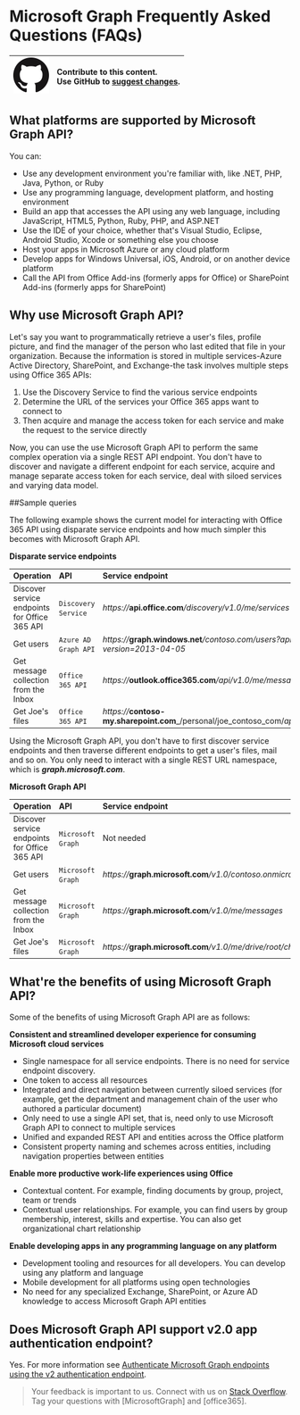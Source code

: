 
# Microsoft Graph Frequently Asked Questions (FAQs)

|![](./images/GitHub-Mark-64px.png) | **Contribute to this content.** <br /> Use GitHub to [suggest changes](https://github.com/OfficeDev/microsoft-graph-docs).|
|---|:---|


## What platforms are supported by Microsoft Graph API?
<!--
Apps can use the Microsoft Graph API to perform create, read, update, and delete (CRUD) operations on data sources and entities, giving them seamless access to work data. 

**Ease of use--one endpoint, all Office 365 data under one roof**

You can use the API in four steps:
1.	Select your programming language and development environment.
2.	Build your app.
3.	Optionally, host your app in Microsoft Azure or any cloud platform you choose.
4.	Authenticate your users by using single sign-on with Azure AD.

As a developer you can use the API to create custom apps that access and interact with all the richness of enterprise and productivity data--users, groups, organizational contacts, files, folders, mail, calendar, insights and relationships--and build apps across all mobile, web, and desktop platforms. No matter your development platform or tools. Using a single service endpoint to access those entities and data. And a single authentication flow.  -->

You can:

<!--Just like in Office 365 APIs, Office 365 unified endpoint API  allows you to build apps using any development environment of your choice:  -->

- Use any development environment you're familiar with, like .NET, PHP, Java, Python, or Ruby
- Use any  programming language, development platform, and hosting environment
- Build an  app that accesses the API using any web language, including JavaScript, HTML5, Python, Ruby, PHP, and ASP.NET  
- Use the IDE of your choice, whether that's Visual Studio, Eclipse, Android Studio, Xcode or something else you choose
- Host your apps in Microsoft Azure or any cloud platform
- Develop apps for Windows Universal, iOS, Android, or on another device platform
- Call the API from Office Add-ins (formerly apps for Office) or SharePoint Add-ins (formerly apps for SharePoint)
 


## Why use Microsoft Graph API?

Let's say you want to programmatically retrieve a user's files, profile picture, and find the manager of the person who last edited that file in your organization. Because the information is stored in  multiple services-Azure Active Directory, SharePoint, and Exchange-the task involves multiple steps using Office 365 APIs: 

1. Use the Discovery Service to find the various service endpoints 
2. Determine the URL of the services your Office 365 apps want to connect to
3. Then acquire and manage the access token for each service and make the request to the service directly

Now, you can use the use Microsoft Graph API to perform the same complex operation via a single REST API endpoint. You don't have to discover and navigate a different endpoint for each service, acquire and manage separate access token for each service, deal with siloed services and varying data model.

##Sample queries

The following example shows the current model for interacting with Office 365 API using disparate service endpoints and how much simpler this becomes with Microsoft Graph API.

**Disparate service endpoints**

|   **Operation**                  |  **API**                          |  **Service endpoint** |
|:-----------------------------|:-----------------------------------------|:-----------------|
| Discover service endpoints for Office 365 API               |     `Discovery Service`           | _https://_**api.office.com**_/discovery/v1.0/me/services_ |
| Get users           |     `Azure AD Graph API` | _https://_**graph.windows.net**_/contoso.com/users?api-version=2013-04-05_|
| Get message collection from the Inbox       |     `Office 365 API`           | _https://_**outlook.office365.com**_/api/v1.0/me/messages_  |
| Get Joe's files   |     `Office 365 API`  | _https://_**contoso-my.sharepoint.com**_/personal/joe_contoso_com/_api/v1.0/files_ |


Using the Microsoft Graph API, you don't have to first discover service endpoints and then traverse different endpoints to get a user's files, mail and so on. You only need to interact with a single REST URL namespace, which is _**graph.microsoft.com**_.

**Microsoft Graph API**

|   **Operation**                  |  **API**                          |  **Service endpoint** |
|:-----------------------------|:-----------------------------------------|:-----------------|
| Discover service endpoints for Office 365 API                |     `Microsoft Graph`           | Not needed |
| Get users           |     `Microsoft Graph` | _https://_**graph.microsoft.com**_/v1.0/contoso.onmicrosoft.com/users_ |
| Get message collection from the Inbox       |     `Microsoft Graph`           | _https://_**graph.microsoft.com**_/v1.0/me/messages_  |
| Get Joe's files   |     `Microsoft Graph `  | _https://_**graph.microsoft.com**_/v1.0/me/drive/root/children_ |


## What're the benefits of using Microsoft Graph API?

Some of the benefits of using Microsoft Graph API  are as follows:

**Consistent and streamlined developer experience for consuming Microsoft cloud services**

-	Single namespace for all service endpoints. There is no need for service endpoint discovery.
-	One token to access all resources
-	Integrated and direct navigation between currently siloed services (for example, get the department and management chain of the user who authored a particular document)
-	Only need to use a single API set, that is, need only to use Microsoft Graph API to connect to multiple services
-	Unified and expanded REST API and entities across the Office platform 
-	Consistent property naming and schemes across entities, including navigation properties between entities

**Enable more productive work-life experiences using Office**

-	Contextual content. For example, finding documents by group, project, team or trends
-	Contextual user relationships. For example, you can find users by group membership, interest, skills and expertise.  You can also get organizational chart relationship

**Enable developing apps in any programming language on any platform**

-	Development tooling and resources for all developers. You can develop using any platform and language 
-	Mobile development for all platforms using open technologies  
-	No need for any specialized Exchange, SharePoint, or Azure AD knowledge to access Microsoft Graph API entities

<!---<a name="msg_v2auth"> </a>-->

## Does Microsoft Graph API support v2.0 app authentication endpoint?

Yes. For more information see [Authenticate Microsoft Graph endpoints using the v2 authentication endpoint](http://graph.microsoft.io/docs/authorization/converged_auth).



  > Your feedback is important to us. Connect with us on [Stack Overflow](http://stackoverflow.com/questions/tagged/office365). Tag your questions with [MicrosoftGraph] and [office365].








